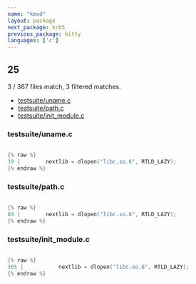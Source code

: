 ```yaml
---
name: "kmod"
layout: package
next_package: krb5
previous_package: kitty
languages: ['c']
---
```

## 25
3 / 367 files match, 3 filtered matches.

 - [testsuite/uname.c](#testsuiteunamec)
 - [testsuite/path.c](#testsuitepathc)
 - [testsuite/init_module.c](#testsuiteinit_modulec)

### testsuite/uname.c

```c

{% raw %}
39 | 		nextlib = dlopen("libc.so.6", RTLD_LAZY);
{% endraw %}

```
### testsuite/path.c

```c

{% raw %}
89 | 		nextlib = dlopen("libc.so.6", RTLD_LAZY);
{% endraw %}

```
### testsuite/init_module.c

```c

{% raw %}
365 | 			nextlib = dlopen("libc.so.6", RTLD_LAZY);
{% endraw %}

```